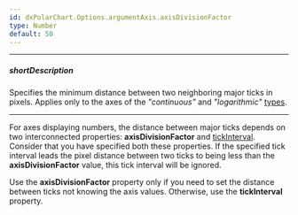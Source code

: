 ```yaml
---
id: dxPolarChart.Options.argumentAxis.axisDivisionFactor
type: Number
default: 50
---
```

---
##### shortDescription
Specifies the minimum distance between two neighboring major ticks in pixels. Applies only to the axes of the *"continuous"* and *"logarithmic"* [types](/api-reference/10%20UI%20Components/dxChart/1%20Configuration/valueAxis/type.md '/Documentation/ApiReference/UI_Components/dxChart/Configuration/valueAxis/#type').

---
For axes displaying numbers, the distance between major ticks depends on two interconnected properties: **axisDivisionFactor** and [tickInterval](/api-reference/10%20UI%20Components/dxChart/1%20Configuration/valueAxis/tickInterval '/Documentation/ApiReference/UI_Components/dxChart/Configuration/valueAxis/tickInterval/'). Consider that you have specified both these properties. If the specified tick interval leads the pixel distance between two ticks to being less than the **axisDivisionFactor** value, this tick interval will be ignored.

Use the **axisDivisionFactor** property only if you need to set the distance between ticks not knowing the axis values. Otherwise, use the **tickInterval** property.